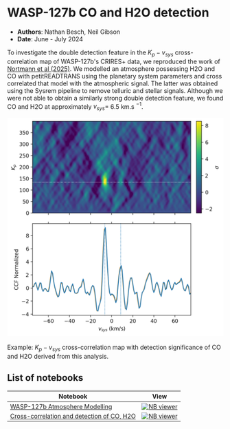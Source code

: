 # WASP-127b CO and H2O detection
- __Authors__: Nathan Besch, Neil Gibson
- __Date__: June - July 2024

To investigate the double detection feature in the $K_p-v_{sys}$ cross-correlation map of WASP-127b's CRIRES+ data, we reproduced the work of [Nortmann et al (2025)][nortmann]. We modelled an atmosphere possessing H2O and CO with petitREADTRANS using the planetary system parameters and cross correlated that model with the atmospheric signal. The latter was obtained using the Sysrem pipeline to remove telluric and stellar signals. Although we were not able to obtain a similarly strong double detection feature, we found CO and H2O at approximately $v_{sys}=$ 6.5 km.s $^{-1}$.

![Kp vsys map for H2O and CO](results/COH2O_v2.png)

Example: $K_p - v_{sys}$ cross-correlation map with detection significance of CO and H2O derived from this analysis.

## List of notebooks
| Notebook | View |
|----------|:----:|
| [WASP-127b Atmosphere Modelling][atm]             | [![NB viewer][nbviewer]][atm_nbviewer]  |
| [Cross-correlation and detection of CO, H2O][cc]                 | [![NB viewer][nbviewer]][cc_nbviewer] |

[nortmann]: https://doi.org/10.1051/0004-6361/202450438

[nbviewer]: https://juigitlab.esac.esa.int/notebooks/planetary-coverage/-/raw/main/imgs/nbviewer.svg

[atm]: /atmosphere.ipynb
[atm_nbviewer]: https://nbviewer.jupyter.org/urls/github.com/BlueNeptune11/WASP-127b_CO_detection/blob/main/atmosphere.ipynb

[cc]: /cross_correlation.ipynb
[cc_nbviewer]: https://nbviewer.jupyter.org/urls/github.com/BlueNeptune11/WASP-127b_CO_detection/blob/main/cross_correlation.ipynb